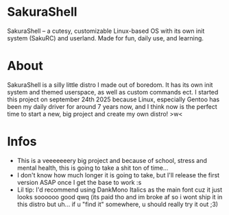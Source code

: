 # SakuraShell
SakuraShell – a cutesy, customizable Linux-based OS with its own init system (SakuRC) and userland. Made for fun, daily use, and learning.

# About

SakuraShell is a silly little distro I made out of boredom. It has its own init system and themed userspace, as well as custom commands ect.
I started this project on september 24th 2025 because Linux, especially Gentoo has been my daily driver for around 7 years now, and I think
now is the perfect time to start a new, big project and create my own distro! >w<

# Infos

- This is a veeeeeeery big project and because of school, stress and mental health, this is going to take a shit ton of time...
- I don't know how much longer it is going to take, but I'll release the first version ASAP once I get the base to work :s
- Lil tip: I'd recommend using DankMono Italics as the main font cuz it just looks soooooo good qwq (its paid tho and im broke af so i wont ship it in this distro but uh... if u "find it" somewhere, u should really try it out ;3)
